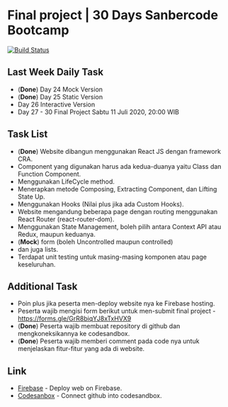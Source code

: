 # Final project | 30 Days Sanbercode Bootcamp

[![Build Status](https://travis-ci.org/joemccann/dillinger.svg?branch=master)](https://github.com/SamX23/sanbercode-final-project)

## Last Week Daily Task

- (**Done**) Day 24 Mock Version
- (**Done**) Day 25 Static Version
- Day 26 Interactive Version
- Day 27 - 30 Final Project Sabtu 11 Juli 2020, 20:00 WIB

## Task List

- (**Done**) Website dibangun menggunakan React JS dengan framework CRA.
- Component yang digunakan harus ada kedua-duanya yaitu Class dan Function Component.
- Menggunakan LifeCycle method.
- Menerapkan metode Composing, Extracting Component, dan Lifting State Up.
- Menggunakan Hooks (Nilai plus jika ada Custom Hooks).
- Website mengandung beberapa page dengan routing menggunakan React Router (react-router-dom).
- Menggunakan State Management, boleh pilih antara Context API atau Redux, maupun keduanya.
- (**Mock**) form (boleh Uncontrolled maupun controlled)
- dan juga lists.
- Terdapat unit testing untuk masing-masing komponen atau page keseluruhan.

## Additional Task

- Poin plus jika peserta men-deploy website nya ke Firebase hosting.
- Peserta wajib mengisi form berikut untuk men-submit final project - <https://forms.gle/GrR8biqYJ8xTxHVX9>
- (**Done**) Peserta wajib membuat repository di github dan mengkoneksikannya ke codesandbox.
- (**Done**) Peserta wajib memberi comment pada code nya untuk menjelaskan fitur-fitur yang ada di website.

## Link

- [Firebase] - Deploy web on Firebase.
- [Codesanbox] - Connect github into codesandbox.

[Codesanbox]: <https://codesandbox.io/s/final-project-v9oyj>
[Firebase]: <https://console.firebase.google.com>